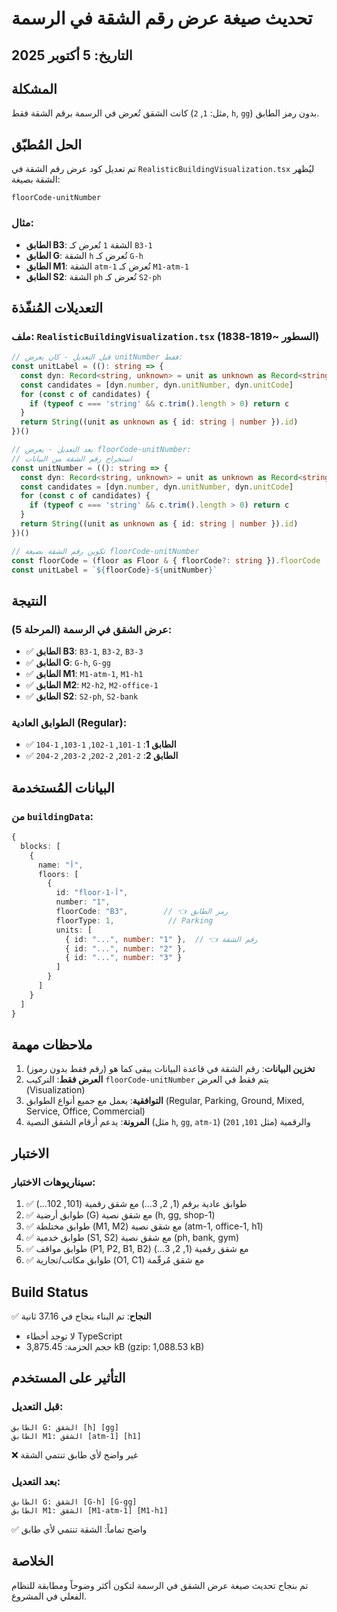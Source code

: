 # تحديث صيغة عرض رقم الشقة في الرسمة

## التاريخ: 5 أكتوبر 2025

## المشكلة
كانت الشقق تُعرض في الرسمة برقم الشقة فقط (مثل: `1`, `2`, `h`, `gg`) بدون رمز الطابق.

## الحل المُطبّق
تم تعديل كود عرض رقم الشقة في `RealisticBuildingVisualization.tsx` ليُظهر الشقة بصيغة:
```
floorCode-unitNumber
```

### مثال:
- **الطابق B3**: الشقة `1` تُعرض كـ `B3-1`
- **الطابق G**: الشقة `h` تُعرض كـ `G-h`
- **الطابق M1**: الشقة `atm-1` تُعرض كـ `M1-atm-1`
- **الطابق S2**: الشقة `ph` تُعرض كـ `S2-ph`

## التعديلات المُنفّذة

### ملف: `RealisticBuildingVisualization.tsx` (السطور ~1819-1838)

```typescript
// قبل التعديل - كان يعرض unitNumber فقط:
const unitLabel = ((): string => {
  const dyn: Record<string, unknown> = unit as unknown as Record<string, unknown>
  const candidates = [dyn.number, dyn.unitNumber, dyn.unitCode]
  for (const c of candidates) {
    if (typeof c === 'string' && c.trim().length > 0) return c
  }
  return String((unit as unknown as { id: string | number }).id)
})()

// بعد التعديل - يعرض floorCode-unitNumber:
// استخراج رقم الشقة من البيانات
const unitNumber = ((): string => {
  const dyn: Record<string, unknown> = unit as unknown as Record<string, unknown>
  const candidates = [dyn.number, dyn.unitNumber, dyn.unitCode]
  for (const c of candidates) {
    if (typeof c === 'string' && c.trim().length > 0) return c
  }
  return String((unit as unknown as { id: string | number }).id)
})()

// تكوين رقم الشقة بصيغة floorCode-unitNumber
const floorCode = (floor as Floor & { floorCode?: string }).floorCode || floor.number
const unitLabel = `${floorCode}-${unitNumber}`
```

## النتيجة

### عرض الشقق في الرسمة (المرحلة 5):
- ✅ **الطابق B3**: `B3-1`, `B3-2`, `B3-3`
- ✅ **الطابق G**: `G-h`, `G-gg`
- ✅ **الطابق M1**: `M1-atm-1`, `M1-h1`
- ✅ **الطابق M2**: `M2-h2`, `M2-office-1`
- ✅ **الطابق S2**: `S2-ph`, `S2-bank`

### الطوابق العادية (Regular):
- ✅ **الطابق 1**: `1-101`, `1-102`, `1-103`, `1-104`
- ✅ **الطابق 2**: `2-201`, `2-202`, `2-203`, `2-204`

## البيانات المُستخدمة

### من `buildingData`:
```typescript
{
  blocks: [
    {
      name: "أ",
      floors: [
        {
          id: "floor-أ-1",
          number: "1",
          floorCode: "B3",        // 👈 رمز الطابق
          floorType: 1,            // Parking
          units: [
            { id: "...", number: "1" },  // 👈 رقم الشقة
            { id: "...", number: "2" },
            { id: "...", number: "3" }
          ]
        }
      ]
    }
  ]
}
```

## ملاحظات مهمة

1. **تخزين البيانات**: رقم الشقة في قاعدة البيانات يبقى كما هو (رقم فقط بدون رموز)
2. **العرض فقط**: التركيب `floorCode-unitNumber` يتم فقط في العرض (Visualization)
3. **التوافقية**: يعمل مع جميع أنواع الطوابق (Regular, Parking, Ground, Mixed, Service, Office, Commercial)
4. **المرونة**: يدعم أرقام الشقق النصية (مثل `h`, `gg`, `atm-1`) والرقمية (مثل `101`, `201`)

## الاختبار

### سيناريوهات الاختبار:
1. ✅ طوابق عادية برقم (1, 2, 3...) مع شقق رقمية (101, 102...)
2. ✅ طوابق أرضية (G) مع شقق نصية (h, gg, shop-1)
3. ✅ طوابق مختلطة (M1, M2) مع شقق نصية (atm-1, office-1, h1)
4. ✅ طوابق خدمية (S1, S2) مع شقق نصية (ph, bank, gym)
5. ✅ طوابق مواقف (P1, P2, B1, B2) مع شقق رقمية (1, 2, 3...)
6. ✅ طوابق مكاتب/تجارية (O1, C1) مع شقق مُرقّمة

## Build Status
✅ **النجاح**: تم البناء بنجاح في 37.16 ثانية
- لا توجد أخطاء TypeScript
- حجم الحزمة: 3,875.45 kB (gzip: 1,088.53 kB)

## التأثير على المستخدم

### قبل التعديل:
```
الطابق G: الشقق [h] [gg]
الطابق M1: الشقق [atm-1] [h1]
```
❌ غير واضح لأي طابق تنتمي الشقة

### بعد التعديل:
```
الطابق G: الشقق [G-h] [G-gg]
الطابق M1: الشقق [M1-atm-1] [M1-h1]
```
✅ واضح تماماً: الشقة تنتمي لأي طابق

## الخلاصة
تم بنجاح تحديث صيغة عرض الشقق في الرسمة لتكون أكثر وضوحاً ومطابقة للنظام الفعلي في المشروع.
